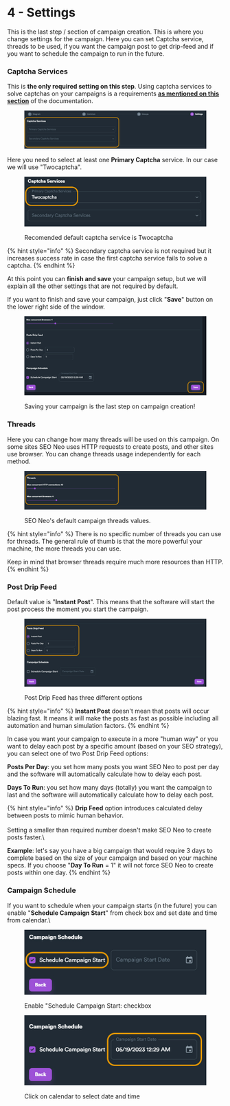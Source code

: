 # 4 - Settings

This is the last step / section of campaign creation. This is where you change settings for the campaign. Here you can set Captcha service, threads to be used, if you want the campaign post to get drip-feed and if you want to schedule the campaign to run in the future.

### Captcha Services

This is **the only required setting on this step**. Using captcha services to solve captchas on your campaigns is a requirements [**as mentioned on this section**](../before-creating-your-campaign/) of the documentation.

<figure><img src="../../../.gitbook/assets/settings - 1.jpg" alt=""><figcaption></figcaption></figure>

Here you need to select at least one **Primary Captcha** service. In our case we will use "Twocaptcha".

<figure><img src="../../../.gitbook/assets/settings - primary captcha.jpg" alt=""><figcaption><p>Recomended default captcha service is Twocaptcha</p></figcaption></figure>

{% hint style="info" %}
Secondary captcha service is not required but it increases success rate in case the first captcha service fails to solve a captcha.
{% endhint %}

At this point you can **finish and save** your campaign setup, but we will explain all the other settings that are not required by default.

If you want to finish and save your campaign, just click "**Save**" button on the lower right side of the window.

<figure><img src="../../../.gitbook/assets/settings - save.jpg" alt=""><figcaption><p>Saving your campaign is the last step on campaign creation!</p></figcaption></figure>

### Threads

Here you can change how many threads will be used on this campaign. On some sites SEO Neo uses HTTP requests to create posts, and other sites use browser. You can change threads usage independently for each method.

<figure><img src="../../../.gitbook/assets/settings - 2.jpg" alt=""><figcaption><p>SEO Neo's default campaign threads values.</p></figcaption></figure>

{% hint style="info" %}
There is no specific number of threads you can use for threads. The general rule of thumb is that the more powerful your machine, the more threads you can use.

Keep in mind that browser threads require much more resources than HTTP.
{% endhint %}

### Post Drip Feed

Default value is "**Instant Post**". This means that the software will start the post process the moment you start the campaign.

<figure><img src="../../../.gitbook/assets/settings - 3.jpg" alt=""><figcaption><p>Post Drip Feed has three different options</p></figcaption></figure>

{% hint style="info" %}
**Instant Post** doesn't mean that posts will occur blazing fast. It means it will make the posts as fast as possible including all automation and human simulation factors.
{% endhint %}

In case you want your campaign to execute in a more "human way" or you want to delay each post by a specific amount (based on your SEO strategy), you can select one of two Post Drip Feed options:

**Posts Per Day**: you set how many posts you want SEO Neo to post per day and the software will automatically calculate how to delay each post.

**Days To Run**: you set how many days (totally) you want the campaign to last and the software will automatically calculate how to delay each post.

{% hint style="info" %}
**Drip Feed** option introduces calculated delay between posts to mimic human behavior. \
\
Setting a smaller than required number doesn't make SEO Neo to create posts faster.\


**Example**: let's say you have a big campaign that would require 3 days to complete based on the size of your campaign and based on your machine specs. If you choose "**Day To Run** = 1" it will not force SEO Neo to create posts within one day.
{% endhint %}

### Campaign Schedule

If you want to schedule when your campaign starts (in the future) you can enable "**Schedule Campaign Start**" from check box and set date and time from calendar.\


<figure><img src="../../../.gitbook/assets/settings - schedule 1.jpg" alt=""><figcaption><p>Enable "Schedule Campaign Start: checkbox</p></figcaption></figure>

<figure><img src="../../../.gitbook/assets/settings - schedule 2.jpg" alt=""><figcaption><p>Click on calendar to select date and time</p></figcaption></figure>
